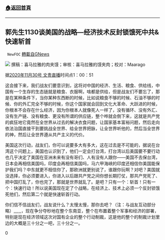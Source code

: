 ###  [:house:返回首頁](https://github.com/ourhimalayas/txt)
---

## 郭先生1130谈美国的战略—经济技术反封锁饿死中共&amp;快速斩首
` NewFOC` [轉載自GNews](https://gnews.org/zh-hans/607675/)

![]()![](https://gnews-media-offload.s3.amazonaws.com/wp-content/uploads/2020/12/01113030/%E5%B0%81%E9%9D%A2-2.png)
撰稿：喜马拉雅的肉夹馍；审核：喜马拉雅的馍夹肉；校对：Maarago

据[2020年11月30号 文贵直播](https://gtv.org/video/id=5fc57798ee9d341c2b3ef795)时间点1：00：51

这会接下来，我们战友们要意识到，这将对中国的经济、生活、粮食、供给线，中国有一个生存的生态链就是粮食、衣服啊，啥都是供给，但是战友们不要忘了，那是在某种条件下，当你某种东西断的时候，比如说粮食不够的时候、石油不够的时候、你的外汇完全不够的时候，你这个国家就会回到文化大革命、大跃进的时候，你根本不会存在什么经济，因为你根本人就像死人一样了，没有循环、没有外汇、没有生产链、没有粮食、更没有所谓的供应链，整个哗就会倒下来，这就是共产党的疯狂地它竟然在全世界从过去的解决衣食问题，让国家基本富裕问题，然后走向依法治国直接干到要挑战全世界、给全世界把脉，让全世界听他的，然后当全世界的神，然后让全世界遵从共产主义的代价。

美国这次行动，战友们，你可以说要多大有多大，这在过去是不可能的，据说在台湾这个问题上，美国也认识到了，他们一定会打台湾，打台湾以后美国要不要行动也几乎决定了美国在亚洲未来有没有哥们、人有没有人跟你——美国不去保台湾，日本会再相信美国吗，印度会再相信美国吗，马六甲海峡的印度还相信你美国能保护我们吗？中东就更不相信你了，那欧洲就更别说了，谁跟你玩啊？对吧？美国就没选择，你必须要进入，你进入以后跟共产党之间你想长期打仗，那共产党死了、把中国打乱了，你也完了，那就是世界就乱了。是吧？只有一个：斩首！只有一个：快速行动！所以说美国现在定了个战略，在经济上、技术上必须一个反封锁饿死他们，然后第二个就是快速斩首行动。

你们信不信战友们，战友说什么？太慢太慢，那你去吧？（注：与战友互动部分略）,,,,,,，现在争分夺秒地在整个东南亚，整个在布置着整个军事和经济的部署，特别是现在经济领域这次对国有企业的整个行动制裁，这是他的整个的制裁计划里边的大概是三十分之一吧，三十分之一。

0
